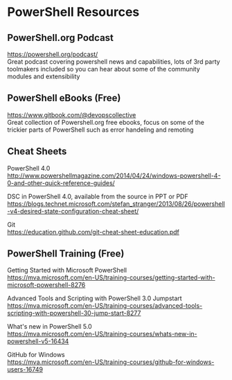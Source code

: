 # PowerShell Resources

## PowerShell.org Podcast
https://powershell.org/podcast/</br>
Great podcast covering powershell news and capabilities, lots of 3rd party toolmakers included so you can hear about some of the community modules and extensibility </br>

## PowerShell eBooks (Free)
https://www.gitbook.com/@devopscollective</br>
Great collection of Powershell.org free ebooks, focus on some of the trickier parts of PowerShell such as error handeling and remoting </br>

## Cheat Sheets
PowerShell 4.0 </br>
http://www.powershellmagazine.com/2014/04/24/windows-powershell-4-0-and-other-quick-reference-guides/</br>

DSC in PowerShell 4.0, available from the source in PPT or PDF</br>
https://blogs.technet.microsoft.com/stefan_stranger/2013/08/26/powershell-v4-desired-state-configuration-cheat-sheet/</br>

Git</br>
https://education.github.com/git-cheat-sheet-education.pdf </br>

## PowerShell Training (Free)
Getting Started with Microsoft PowerShell</br>
https://mva.microsoft.com/en-US/training-courses/getting-started-with-microsoft-powershell-8276</br>

Advanced Tools and Scripting with PowerShell 3.0 Jumpstart</br>
https://mva.microsoft.com/en-US/training-courses/advanced-tools-scripting-with-powershell-30-jump-start-8277</br>

What's new in PowerShell 5.0</br>
https://mva.microsoft.com/en-US/training-courses/whats-new-in-powershell-v5-16434</br>

GitHub for Windows</br>
https://mva.microsoft.com/en-US/training-courses/github-for-windows-users-16749</br>
